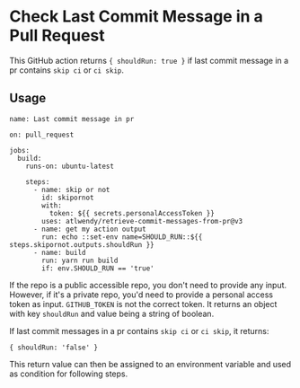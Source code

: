 # Check Last Commit Message in a Pull Request

This GitHub action returns `{ shouldRun: true }` if last commit message in a pr contains `skip ci` or `ci skip`.

## Usage

```
name: Last commit message in pr

on: pull_request

jobs:
  build:
    runs-on: ubuntu-latest

    steps:
      - name: skip or not
        id: skipornot
        with:
          token: ${{ secrets.personalAccessToken }}
        uses: atlwendy/retrieve-commit-messages-from-pr@v3
      - name: get my action output
        run: echo ::set-env name=SHOULD_RUN::${{ steps.skipornot.outputs.shouldRun }}
      - name: build
        run: yarn run build
        if: env.SHOULD_RUN == 'true'

```

If the repo is a public accessible repo, you don't need to provide any input. However, if it's a private repo, you'd need to provide a personal access token as input. `GITHUB_TOKEN` is not the correct token. It returns an object with key `shouldRun` and value being a string of boolean.

If last commit messages in a pr contains `skip ci` or `ci skip`, it returns:
```
{ shouldRun: 'false' }
```
This return value can then be assigned to an environment variable and used as condition for following steps.
